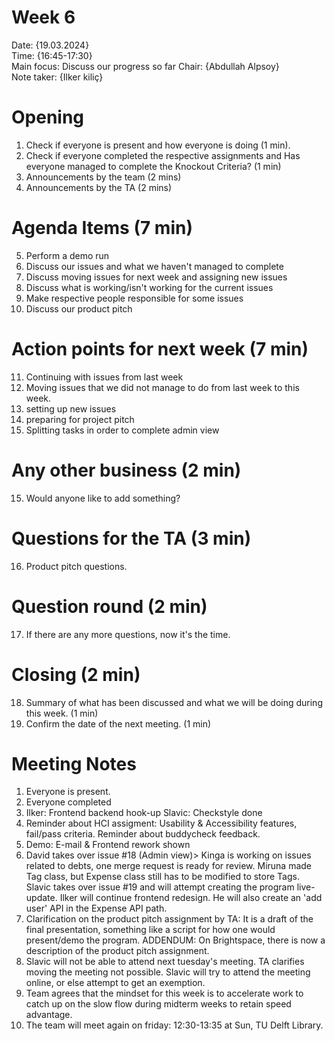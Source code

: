 # Week 6
Date:           {19.03.2024}\
Time:           {16:45-17:30}\
Main focus:     Discuss our progress so far
Chair:          {Abdullah Alpsoy}\
Note taker:     {Ilker kiliç}

# Opening
1. Check if everyone is present and how everyone is doing (1 min).
2. Check if everyone completed the respective assignments and Has everyone managed to complete the Knockout Criteria? (1 min)
3. Announcements by the team (2 mins)
4. Announcements by the TA (2 mins)


# Agenda Items (7 min)

5. Perform a demo run
6. Discuss our issues and what we haven't managed to complete
7. Discuss moving issues for next week and assigning new issues
8. Discuss what is working/isn't working for the current issues
9. Make respective people responsible for some issues
10. Discuss our product pitch


# Action points for next week (7 min)

11. Continuing with issues from last week
12. Moving issues that we did not manage to do from last week to this week.
13. setting up new issues
14. preparing for project pitch
15. Splitting tasks in order to complete admin view


# Any other business (2 min)
15. Would anyone like to add something?


# Questions for the TA (3 min)
16. Product pitch questions.


# Question round (2 min)
17. If there are any more questions, now it's the time.


# Closing (2 min)
18. Summary of what has been discussed and what we will be doing during this week. (1 min)
19. Confirm the date of the next meeting. (1 min)

# Meeting Notes
1. Everyone is present.
2. Everyone completed
3. Ilker: Frontend backend hook-up
   Slavic: Checkstyle done
4.  Reminder about HCI assigment: Usability & Accessibility features, fail/pass criteria.
    Reminder about buddycheck feedback.
5. Demo: E-mail & Frontend rework shown
6. David takes over issue #18 (Admin view)>
   Kinga is working on issues related to debts, one merge request is ready for review.
   Miruna made Tag class, but Expense class still has to be modified to store Tags.
   Slavic takes over issue #19 and will attempt creating the program live-update.
   Ilker will continue frontend redesign. He will also create an 'add user' API in the Expense API path.
7. Clarification on the product pitch assignment by TA: It is a draft of the final presentation, something like a script for how one would present/demo the program.
    ADDENDUM: On Brightspace, there is now a description of the product pitch assignment. 
8. Slavic will not be able to attend next tuesday's meeting.
   TA clarifies moving the meeting not possible. Slavic will try to attend the meeting online, or else attempt to get an exemption.
9. Team agrees that the mindset for this week is to accelerate work to catch up on the slow flow during midterm weeks to retain speed advantage.
10. The team will meet again on friday: 12:30-13:35 at Sun, TU Delft Library.
